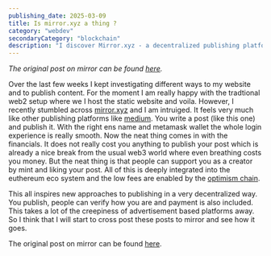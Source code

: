 ```yaml
---
publishing_date: 2025-03-09
title: Is mirror.xyz a thing ?
category: "webdev"
secondaryCategory: "blockchain"
description: "I discover Mirror.xyz - a decentralized publishing platform combining Medium-like writing with Ethereum monetization. ENS domains and crypto wallets enable seamless creator support."
---
```


_The original post on mirror can be found [here](https://mirror.xyz/fretchen.eth/2rSj34fa8cyhADVEI0p_fVO25d-hCQ6AqC38QGBsik4?referrerAddress=0x073f26F0C3FC100e7b075C3DC3cDE0A777497D20)._

Over the last few weeks I kept investigating different ways to my website and to publish content. For the moment I am really happy with the tradtional web2 setup where we I host the static website and voila. However, I recently stumbled across [mirror.xyz](https://mirror.xyz/) and I am intruiged. It feels very much like other publishing platforms like [medium](https://medium.com/). You write a post (like this one) and publish it. With the right ens name and metamask wallet the whole login experience is really smooth. Now the neat thing comes in with the financials. It does not really cost you anything to publish your post which is already a nice break from the usual web3 world where even breathing costs you money. But the neat thing is that people can support you as a creator by mint and liking your post. All of this is deeply integrated into the euthereum eco system and the low fees are enabled by the [optimism chain](https://www.optimism.io/).

This all inspires new approaches to publishing in a very decentralized way. You publish, people can verify how you are and payment is also included. This takes a lot of the creepiness of advertisement based platforms away. So I think that I will start to cross post these posts to mirror and see how it goes.

The original post on mirror can be found [here](https://mirror.xyz/fretchen.eth/2rSj34fa8cyhADVEI0p_fVO25d-hCQ6AqC38QGBsik4?referrerAddress=0x073f26F0C3FC100e7b075C3DC3cDE0A777497D20).
